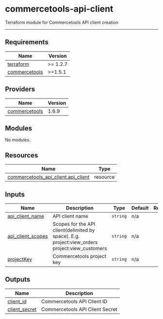 # commercetools-api-client

Terraform module for Commercetools API client creation

---

<!-- BEGINNING OF PRE-COMMIT-TERRAFORM DOCS HOOK -->
## Requirements

| Name | Version |
|------|---------|
| <a name="requirement_terraform"></a> [terraform](#requirement\_terraform) | >= 1.2.7 |
| <a name="requirement_commercetools"></a> [commercetools](#requirement\_commercetools) | >=1.5.1 |

## Providers

| Name | Version |
|------|---------|
| <a name="provider_commercetools"></a> [commercetools](#provider\_commercetools) | 1.6.9 |

## Modules

No modules.

## Resources

| Name | Type |
|------|------|
| [commercetools_api_client.api_client](https://registry.terraform.io/providers/labd/commercetools/latest/docs/resources/api_client) | resource |

## Inputs

| Name | Description | Type | Default | Required |
|------|-------------|------|---------|:--------:|
| <a name="input_api_client_name"></a> [api\_client\_name](#input\_api\_client\_name) | API client name | `string` | n/a | yes |
| <a name="input_api_client_scopes"></a> [api\_client\_scopes](#input\_api\_client\_scopes) | Scopes for the API client(delimited by space). E.g. project:view\_orders project:view\_customers | `string` | n/a | yes |
| <a name="input_projectKey"></a> [projectKey](#input\_projectKey) | Commercetools project key | `string` | n/a | yes |

## Outputs

| Name | Description |
|------|-------------|
| <a name="output_client_id"></a> [client\_id](#output\_client\_id) | Commercetools API Client ID |
| <a name="output_client_secret"></a> [client\_secret](#output\_client\_secret) | Commercetools API Client Secret |
<!-- END OF PRE-COMMIT-TERRAFORM DOCS HOOK -->
